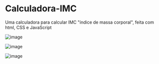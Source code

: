# Calculadora-IMC
Uma calculadora para calcular IMC "índice de massa corporal", feita com html, CSS e JavaScript

![image](https://user-images.githubusercontent.com/77867650/156446152-6422647e-d0fb-4b61-92c1-6b65f205c05f.png)


![image](https://user-images.githubusercontent.com/77867650/156446218-27cf4388-db35-47c7-9428-9c7ae7f0ec63.png)


![image](https://user-images.githubusercontent.com/77867650/156446234-eda167d7-8ab3-4c9a-af94-ee0b044dd6e6.png)
